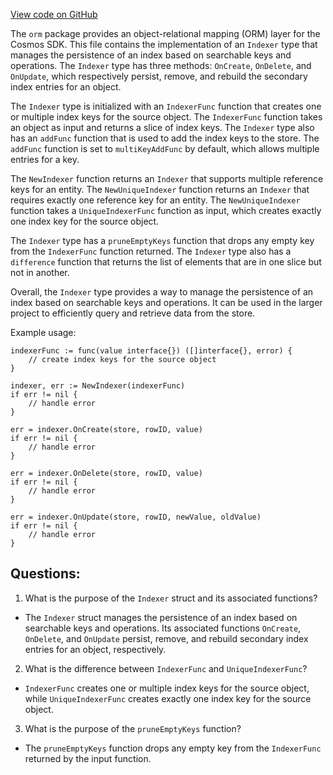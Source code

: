 [View code on GitHub](https://github.com/cosmos/cosmos-sdk.git/x/group/internal/orm/indexer.go)

The `orm` package provides an object-relational mapping (ORM) layer for the Cosmos SDK. This file contains the implementation of an `Indexer` type that manages the persistence of an index based on searchable keys and operations. The `Indexer` type has three methods: `OnCreate`, `OnDelete`, and `OnUpdate`, which respectively persist, remove, and rebuild the secondary index entries for an object. 

The `Indexer` type is initialized with an `IndexerFunc` function that creates one or multiple index keys for the source object. The `IndexerFunc` function takes an object as input and returns a slice of index keys. The `Indexer` type also has an `addFunc` function that is used to add the index keys to the store. The `addFunc` function is set to `multiKeyAddFunc` by default, which allows multiple entries for a key. 

The `NewIndexer` function returns an `Indexer` that supports multiple reference keys for an entity. The `NewUniqueIndexer` function returns an `Indexer` that requires exactly one reference key for an entity. The `NewUniqueIndexer` function takes a `UniqueIndexerFunc` function as input, which creates exactly one index key for the source object. 

The `Indexer` type has a `pruneEmptyKeys` function that drops any empty key from the `IndexerFunc` function returned. The `Indexer` type also has a `difference` function that returns the list of elements that are in one slice but not in another. 

Overall, the `Indexer` type provides a way to manage the persistence of an index based on searchable keys and operations. It can be used in the larger project to efficiently query and retrieve data from the store. 

Example usage:

```
indexerFunc := func(value interface{}) ([]interface{}, error) {
    // create index keys for the source object
}

indexer, err := NewIndexer(indexerFunc)
if err != nil {
    // handle error
}

err = indexer.OnCreate(store, rowID, value)
if err != nil {
    // handle error
}

err = indexer.OnDelete(store, rowID, value)
if err != nil {
    // handle error
}

err = indexer.OnUpdate(store, rowID, newValue, oldValue)
if err != nil {
    // handle error
}
```
## Questions: 
 1. What is the purpose of the `Indexer` struct and its associated functions?
- The `Indexer` struct manages the persistence of an index based on searchable keys and operations. Its associated functions `OnCreate`, `OnDelete`, and `OnUpdate` persist, remove, and rebuild secondary index entries for an object, respectively.

2. What is the difference between `IndexerFunc` and `UniqueIndexerFunc`?
- `IndexerFunc` creates one or multiple index keys for the source object, while `UniqueIndexerFunc` creates exactly one index key for the source object.

3. What is the purpose of the `pruneEmptyKeys` function?
- The `pruneEmptyKeys` function drops any empty key from the `IndexerFunc` returned by the input function.